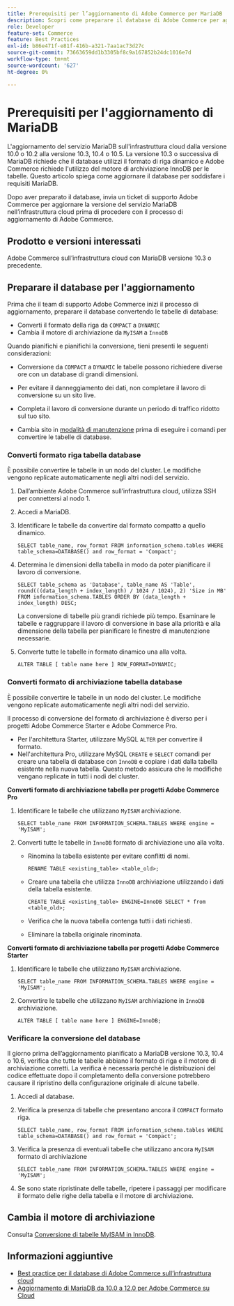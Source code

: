 ```yaml
---
title: Prerequisiti per l’aggiornamento di Adobe Commerce per MariaDB
description: Scopri come preparare il database di Adobe Commerce per aggiornare MariaDB da una versione precedente.
role: Developer
feature-set: Commerce
feature: Best Practices
exl-id: b86e471f-e81f-416b-a321-7aa1ac73d27c
source-git-commit: 73663659dd1b3305bf8c9a167852b24dc1016e7d
workflow-type: tm+mt
source-wordcount: '627'
ht-degree: 0%

---
```


# Prerequisiti per l&#39;aggiornamento di MariaDB

L&#39;aggiornamento del servizio MariaDB sull&#39;infrastruttura cloud dalla versione 10.0 o 10.2 alla versione 10.3, 10.4 o 10.5. La versione 10.3 o successiva di MariaDB richiede che il database utilizzi il formato di riga dinamico e Adobe Commerce richiede l&#39;utilizzo del motore di archiviazione InnoDB per le tabelle. Questo articolo spiega come aggiornare il database per soddisfare i requisiti MariaDB.

Dopo aver preparato il database, invia un ticket di supporto Adobe Commerce per aggiornare la versione del servizio MariaDB nell’infrastruttura cloud prima di procedere con il processo di aggiornamento di Adobe Commerce.

## Prodotto e versioni interessati

Adobe Commerce sull’infrastruttura cloud con MariaDB versione 10.3 o precedente.

## Preparare il database per l&#39;aggiornamento

Prima che il team di supporto Adobe Commerce inizi il processo di aggiornamento, preparare il database convertendo le tabelle di database:

- Converti il formato della riga da `COMPACT` a `DYNAMIC`
- Cambia il motore di archiviazione da `MyISAM` a `InnoDB`

Quando pianifichi e pianifichi la conversione, tieni presenti le seguenti considerazioni:

- Conversione da `COMPACT` a `DYNAMIC` le tabelle possono richiedere diverse ore con un database di grandi dimensioni.

- Per evitare il danneggiamento dei dati, non completare il lavoro di conversione su un sito live.

- Completa il lavoro di conversione durante un periodo di traffico ridotto sul tuo sito.

- Cambia sito in [modalità di manutenzione](../../../installation/tutorials/maintenance-mode.md) prima di eseguire i comandi per convertire le tabelle di database.

### Converti formato riga tabella database

È possibile convertire le tabelle in un nodo del cluster. Le modifiche vengono replicate automaticamente negli altri nodi del servizio.

1. Dall’ambiente Adobe Commerce sull’infrastruttura cloud, utilizza SSH per connettersi al nodo 1.

1. Accedi a MariaDB.

1. Identificare le tabelle da convertire dal formato compatto a quello dinamico.

   ```mysql
   SELECT table_name, row_format FROM information_schema.tables WHERE table_schema=DATABASE() and row_format = 'Compact';
   ```

1. Determina le dimensioni della tabella in modo da poter pianificare il lavoro di conversione.

   ```mysql
   SELECT table_schema as 'Database', table_name AS 'Table', round(((data_length + index_length) / 1024 / 1024), 2) 'Size in MB' FROM information_schema.TABLES ORDER BY (data_length + index_length) DESC;
   ```

   La conversione di tabelle più grandi richiede più tempo. Esaminare le tabelle e raggruppare il lavoro di conversione in base alla priorità e alla dimensione della tabella per pianificare le finestre di manutenzione necessarie.

1. Converte tutte le tabelle in formato dinamico una alla volta.

   ```mysql
   ALTER TABLE [ table name here ] ROW_FORMAT=DYNAMIC;
   ```

### Converti formato di archiviazione tabella database

È possibile convertire le tabelle in un nodo del cluster. Le modifiche vengono replicate automaticamente negli altri nodi del servizio.

Il processo di conversione del formato di archiviazione è diverso per i progetti Adobe Commerce Starter e Adobe Commerce Pro.

- Per l&#39;architettura Starter, utilizzare MySQL `ALTER` per convertire il formato.
- Nell&#39;architettura Pro, utilizzare MySQL `CREATE` e `SELECT` comandi per creare una tabella di database con `InnoDB` e copiare i dati dalla tabella esistente nella nuova tabella. Questo metodo assicura che le modifiche vengano replicate in tutti i nodi del cluster.

**Converti formato di archiviazione tabella per progetti Adobe Commerce Pro**

1. Identificare le tabelle che utilizzano `MyISAM` archiviazione.

   ```mysql
   SELECT table_name FROM INFORMATION_SCHEMA.TABLES WHERE engine = 'MyISAM';
   ```

1. Converti tutte le tabelle in `InnoDB` formato di archiviazione uno alla volta.

   - Rinomina la tabella esistente per evitare conflitti di nomi.

      ```mysql
      RENAME TABLE <existing_table> <table_old>;
      ```

   - Creare una tabella che utilizza `InnoDB` archiviazione utilizzando i dati della tabella esistente.

      ```mysql
      CREATE TABLE <existing_table> ENGINE=InnoDB SELECT * from <table_old>;
      ```

   - Verifica che la nuova tabella contenga tutti i dati richiesti.

   - Eliminare la tabella originale rinominata.


**Converti formato di archiviazione tabella per progetti Adobe Commerce Starter**

1. Identificare le tabelle che utilizzano `MyISAM` archiviazione.

   ```mysql
   SELECT table_name FROM INFORMATION_SCHEMA.TABLES WHERE engine = 'MyISAM';
   ```

1. Convertire le tabelle che utilizzano `MyISAM` archiviazione in `InnoDB` archiviazione.

   ```mysql
   ALTER TABLE [ table name here ] ENGINE=InnoDB;
   ```

### Verificare la conversione del database

Il giorno prima dell’aggiornamento pianificato a MariaDB versione 10.3, 10.4 o 10.6, verifica che tutte le tabelle abbiano il formato di riga e il motore di archiviazione corretti. La verifica è necessaria perché le distribuzioni del codice effettuate dopo il completamento della conversione potrebbero causare il ripristino della configurazione originale di alcune tabelle.

1. Accedi al database.

1. Verifica la presenza di tabelle che presentano ancora il `COMPACT` formato riga.

   ```mysql
   SELECT table_name, row_format FROM information_schema.tables WHERE table_schema=DATABASE() and row_format = 'Compact';
   ```

1. Verifica la presenza di eventuali tabelle che utilizzano ancora `MyISAM` formato di archiviazione

   ```mysql
   SELECT table_name FROM INFORMATION_SCHEMA.TABLES WHERE engine = 'MyISAM';
   ```

1. Se sono state ripristinate delle tabelle, ripetere i passaggi per modificare il formato delle righe della tabella e il motore di archiviazione.

## Cambia il motore di archiviazione

Consulta [Conversione di tabelle MyISAM in InnoDB](../planning/database-on-cloud.md).

## Informazioni aggiuntive

- [Best practice per il database di Adobe Commerce sull’infrastruttura cloud](../planning/database-on-cloud.md)
- [Aggiornamento di MariaDB da 10.0 a 12.0 per Adobe Commerce su Cloud](https://experienceleague.adobe.com/docs/commerce-knowledge-base/kb/how-to/upgrade-mariadb-10.0-to-10.2-for-magento-commerce-cloud.html)
